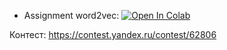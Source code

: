 * Assignment word2vec: [![Open In Colab](https://colab.research.google.com/assets/colab-badge.svg)](https://colab.research.google.com/github/girafe-ai/ml-course/blob/23f_ysda/homeworks/assignment14_word2vec/assignment_word2vec.ipynb)

Контест: https://contest.yandex.ru/contest/62806
